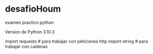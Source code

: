 # desafioHoum
examen practico python

Version de Python 3.10.3

import requests # para trabajar con peticiones http
import string   # para trabajar con cadenas
